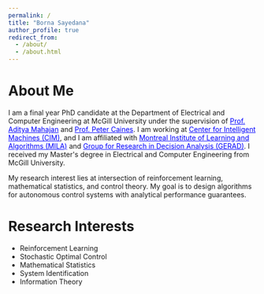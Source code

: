 ```yaml
---
permalink: /
title: "Borna Sayedana"
author_profile: true
redirect_from: 
  - /about/
  - /about.html
---
```

About Me
======
I am a final year PhD candidate at the Department of Electrical and Computer Engineering at McGill University under the supervision of <a href="https://adityam.github.io/" style="color: blue; text-decoration: underline;">Prof. Aditya Mahajan</a> and <a href="https://www.mcgill.ca/cim/caines" style="color: blue; text-decoration: underline;">Prof. Peter Caines</a>. I am working at <a href="https://www.mcgill.ca/cim/" style="color: blue; text-decoration: underline;">Center for Intelligent Machines (CIM)</a>, and I am affiliated with <a href="https://mila.quebec/en" style="color: blue; text-decoration: underline;">Montreal Institute of Learning and Algorithms (MILA)</a>  and <a href="https://www.gerad.ca/en" style="color: blue; text-decoration: underline;">Group for Research in Decision Analysis (GERAD)</a>. I received my Master's degree in Electrical and Computer Engineering from McGill University. 

My research interest lies at intersection of reinforcement learning, mathematical statistics, and control theory. My goal is to design algorithms for autonomous control systems with analytical performance guarantees.    

Research Interests
======
* Reinforcement Learning
* Stochastic Optimal Control
* Mathematical Statistics 
* System Identification
* Information Theory

